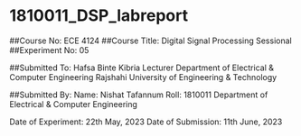# 1810011_DSP_labreport

##Course No: ECE 4124
##Course Title: Digital Signal Processing Sessional
##Experiment No: 05
	
##Submitted To:	
Hafsa Binte Kibria
Lecturer
Department of Electrical & Computer Engineering
			Rajshahi University of Engineering & Technology

##Submitted By:
Name: Nishat Tafannum
Roll: 1810011
Department of Electrical & Computer Engineering
			
Date of Experiment: 22th May, 2023
Date of Submission: 11th June, 2023
